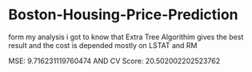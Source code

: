 # Boston-Housing-Price-Prediction

form my analysis i got to know that Extra Tree Algorithim gives the best result
and the cost is depended mostly on LSTAT and RM


MSE: 9.716231119760474 AND 
CV Score: 20.502002202523762

